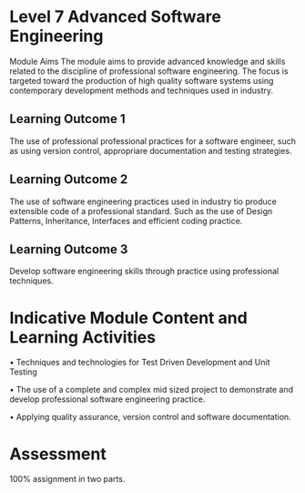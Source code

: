 # Level 7 Advanced Software Engineering
Module Aims The module aims to provide advanced knowledge and skills related to the discipline of professional software engineering. 
The focus is targeted toward the production of high quality software systems using contemporary development methods and techniques used in industry.
## Learning Outcome 1
The use of professional professional practices for a software engineer, such as using version control, appropriare documentation and testing strategies.
## Learning Outcome 2
The use of software engineering practices used in industry tio produce extensible code of a professional standard. Such as the use of Design Patterns, Inheritance, Interfaces and efficient coding practice.
## Learning Outcome 3
Develop software engineering skills through practice using professional techniques.

# Indicative Module Content and Learning Activities

• Techniques and technologies for Test Driven Development and Unit Testing

• The use of a complete and complex mid sized project to demonstrate and develop professional software engineering practice.

• Applying quality assurance, version control and software documentation.

# Assessment
100% assignment in two parts.
